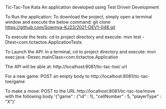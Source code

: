 Tic-Tac-Toe Kata
An application developed using Test Driven Development

To Run the application:
To download the project, simply open a terminal window and execute the below command:
git clone https://github.com/Sowmya-KJ23/2021-DEV1-048.git

To execute the tests:
cd to project directory and execute:
mvn test -Dtest=com.tictactoe.ApplicationTests

To Launch the API:
In a terminal, cd to project directory and execute:
mvn exec:java -Dexec.mainClass=com.tictactoe.Application

The API will be able at: http://localhost:8081/tic-tac-toe/ url

For a new game:
POST an empty body to http://localhost:8081/tic-tac-toe/game

To make a move:
POST to the URL http://localhost:8081/tic-tac-toe/move with the following body
'{"game" : {"id" : 1}, "cellNumber" : 5, "playerType" : "X"}' 
